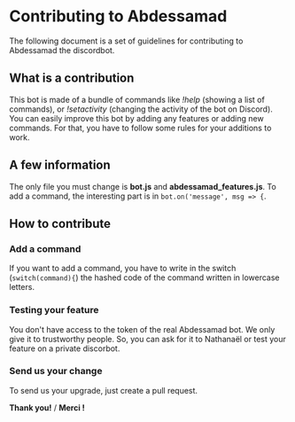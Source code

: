 # Contributing to Abdessamad

The following document is a set of guidelines for contributing to Abdessamad the discordbot.

## What is a contribution

This bot is made of a bundle of commands like *!help* (showing a list of commands), or *!setactivity* (changing the activity of the bot on Discord).
You can easily improve this bot by adding any features or adding new commands.
For that, you have to follow some rules for your additions to work.

## A few information
The only file you must change is **bot.js** and **abdessamad_features.js**.
To add a command, the interesting part is in `bot.on('message', msg => {`.

## How to contribute

### Add a command

If you want to add a command, you have to write in the switch (`switch(command){`) the hashed code of the command written in lowercase letters.

### Testing your feature
You don't have access to the token of the real Abdessamad bot.
We only give it to trustworthy people. So, you can ask for it to Nathanaël or test your feature on a private discorbot.

### Send us your change

To send us your upgrade, just create a pull request.

**Thank you!** / **Merci !**
